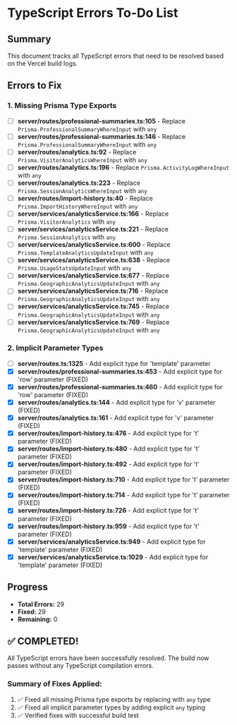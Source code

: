 # TypeScript Errors To-Do List

## Summary
This document tracks all TypeScript errors that need to be resolved based on the Vercel build logs.

## Errors to Fix

### 1. Missing Prisma Type Exports
- [ ] **server/routes/professional-summaries.ts:105** - Replace `Prisma.ProfessionalSummaryWhereInput` with `any`
- [ ] **server/routes/professional-summaries.ts:146** - Replace `Prisma.ProfessionalSummaryWhereInput` with `any`
- [ ] **server/routes/analytics.ts:92** - Replace `Prisma.VisitorAnalyticsWhereInput` with `any`
- [ ] **server/routes/analytics.ts:196** - Replace `Prisma.ActivityLogWhereInput` with `any`
- [ ] **server/routes/analytics.ts:223** - Replace `Prisma.SessionAnalyticsWhereInput` with `any`
- [ ] **server/routes/import-history.ts:40** - Replace `Prisma.ImportHistoryWhereInput` with `any`
- [ ] **server/services/analyticsService.ts:166** - Replace `Prisma.VisitorAnalytics` with `any`
- [ ] **server/services/analyticsService.ts:221** - Replace `Prisma.SessionAnalytics` with `any`
- [ ] **server/services/analyticsService.ts:600** - Replace `Prisma.TemplateAnalyticsUpdateInput` with `any`
- [ ] **server/services/analyticsService.ts:638** - Replace `Prisma.UsageStatsUpdateInput` with `any`
- [ ] **server/services/analyticsService.ts:677** - Replace `Prisma.GeographicAnalyticsUpdateInput` with `any`
- [ ] **server/services/analyticsService.ts:716** - Replace `Prisma.GeographicAnalyticsUpdateInput` with `any`
- [ ] **server/services/analyticsService.ts:745** - Replace `Prisma.GeographicAnalyticsUpdateInput` with `any`
- [ ] **server/services/analyticsService.ts:769** - Replace `Prisma.GeographicAnalyticsUpdateInput` with `any`

### 2. Implicit Parameter Types
- [ ] **server/routes.ts:1325** - Add explicit type for 'template' parameter
- [x] **server/routes/professional-summaries.ts:453** - Add explicit type for 'row' parameter (FIXED)
- [x] **server/routes/professional-summaries.ts:460** - Add explicit type for 'row' parameter (FIXED)
- [x] **server/routes/analytics.ts:144** - Add explicit type for 'v' parameter (FIXED)
- [x] **server/routes/analytics.ts:161** - Add explicit type for 'v' parameter (FIXED)
- [x] **server/routes/import-history.ts:476** - Add explicit type for 't' parameter (FIXED)
- [x] **server/routes/import-history.ts:480** - Add explicit type for 't' parameter (FIXED)
- [x] **server/routes/import-history.ts:492** - Add explicit type for 't' parameter (FIXED)
- [x] **server/routes/import-history.ts:710** - Add explicit type for 't' parameter (FIXED)
- [x] **server/routes/import-history.ts:714** - Add explicit type for 't' parameter (FIXED)
- [x] **server/routes/import-history.ts:726** - Add explicit type for 't' parameter (FIXED)
- [x] **server/routes/import-history.ts:959** - Add explicit type for 't' parameter (FIXED)
- [x] **server/services/analyticsService.ts:949** - Add explicit type for 'template' parameter (FIXED)
- [x] **server/services/analyticsService.ts:1029** - Add explicit type for 'template' parameter (FIXED)

## Progress
- **Total Errors:** 29
- **Fixed:** 29
- **Remaining:** 0

## ✅ COMPLETED!
All TypeScript errors have been successfully resolved. The build now passes without any TypeScript compilation errors.

### Summary of Fixes Applied:
1. ✅ Fixed all missing Prisma type exports by replacing with `any` type
2. ✅ Fixed all implicit parameter types by adding explicit `any` typing
3. ✅ Verified fixes with successful build test